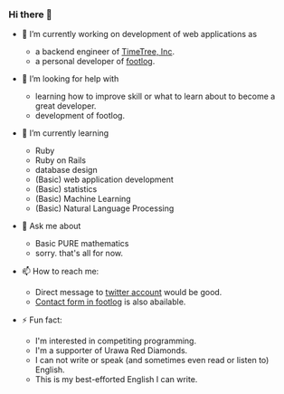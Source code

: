 ### Hi there 👋

- 🔭 I’m currently working on development of web applications as
  - a backend engineer of [TimeTree, Inc](https://timetreeapp.com/intl).
  - a personal developer of [footlog](https://footlog.net).

- 🤔 I’m looking for help with
  - learning how to improve skill or what to learn about to become a great developer.
  - development of footlog.

- 🌱 I’m currently learning
  - Ruby
  - Ruby on Rails
  - database design
  - (Basic) web application development
  - (Basic) statistics
  - (Basic) Machine Learning
  - (Basic) Natural Language Processing

- 💬 Ask me about
  - Basic PURE mathematics
  - sorry. that's all for now.

- 📫 How to reach me:
  - Direct message to [twitter account](https://twitter.com/dustium162) would be good.
  - [Contact form in footlog](https://footlog.net/contact) is also abailable.

- ⚡ Fun fact:
  - I'm interested in competiting programming.
  - I'm a supporter of Urawa Red Diamonds.
  - I can not write or speak (and sometimes even read or listen to) English.
  - This is my best-efforted English I can write.
